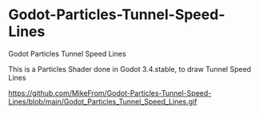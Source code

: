 # Godot-Particles-Tunnel-Speed-Lines
Godot Particles Tunnel Speed Lines

This is a Particles Shader done in Godot 3.4.stable, to draw Tunnel Speed Lines

https://github.com/MikeFrom/Godot-Particles-Tunnel-Speed-Lines/blob/main/Godot_Particles_Tunnel_Speed_Lines.gif
